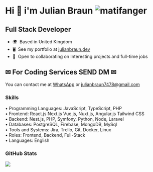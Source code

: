 Hi 👋 i'm Julian Braun <img src="https://komarev.com/ghpvc/?username=matifanger&color=brightgreen" alt="matifanger" /> 
==============================

## Full Stack Developer
* 🌍  Based in United Kingdom
* 🖥️  See my portfolio at [julianbraun.dev](https://bjuliandev.web.app/)
* 🤝  Open to collaborating on Interesting projects and full-time jobs

<!-- <a href="https://www.twitter.com/matifanger" target="_blank" rel="noreferrer"><img
src="https://img.shields.io/twitter/follow/matifanger?logo=twitter&style=for-the-badge&color=0891b2&labelColor=1c1917"
/></a> -->

## ✉ For Coding Services SEND DM ✉
You can contact me at [WhatsApp](https://tel:+16013816798) or [julianbraun7478@gmail.com](mailto:julianbraun7478@gmail.com)

### Skills
<p align="left">
• Programming Languages: JavaScript, TypeScript, PHP<br/>
• Frontend: React.js Next.js Vue.js, Nuxt.js, Angular.js Tailwind CSS<br/>
• Backend: Nest.js, PHP, Symfony, Python, Node, Laravel<br/>
• Databases: PostgreSQL, Firebase, MongoDB, MySql<br/>
• Tools and Systems: Jira, Trello, Git, Docker, Linux<br/>
• Roles: Frontend, Backend, Full-Stack<br/>
• Languages: English<br/>
</p>

### GitHub Stats

<a href="http://www.github.com/julianbraun7478"><img src="https://github-readme-streak-stats.herokuapp.com/?user=matifanger&stroke=ffffff&background=1c1917&ring=0891b2&fire=0891b2&currStreakNum=ffffff&currStreakLabel=0891b2&sideNums=ffffff&sideLabels=ffffff&dates=ffffff&hide_border=true" /></a>
